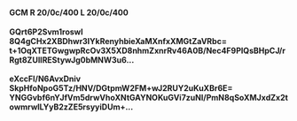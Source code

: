 #### GCM R 20/0c/400 L 20/0c/400
**GQrt6P2Svm1roswl**<br/>**8Q4gCHx2XBDhwr3IYkRenyhbieXaMXnfxXMGtZaVRbc=**<br/>**t+1OqXTETGwgwpRcOv3X5XD8nhmZxnrRv46A0B/Nec4F9PlQsBHpCJ/rRgt8ZUIlREStywJg0bMNW3u6...**<br/><br/>
**eXccFI/N6AvxDniv**<br/>**SkpHfoNpoG5Tz/HNV/DGtpmW2FM+wJ2RUY2uKuXBr6E=**<br/>**YNGGvbf6nYJfVm5drwVhoXNtGAYNOKuGVi7zuNl/PmN8qSoXMJxdZx2towmrwlLYyB2zZE5rsyyiDUm+...**